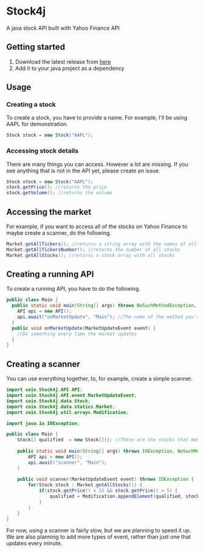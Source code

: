 # Stock4j
A java stock API built with Yahoo Finance API

## Getting started
1. Download the latest release from [here](Builds/1.2.1/Stock4j_1.2.1.jar)
2. Add it to your java project as a dependency

## Usage
### Creating a stock
To create a stock, you have to provide a name. For example, I'll be using AAPL for demonstration.
```java
Stock stock = new Stock("AAPL");
```
### Accessing stock details
There are many things you can access. However a lot are missing. If you see anything that is not in the API yet, please create an issue.
```java
Stock stock = new Stock("AAPL");
stock.getPrice(); //returns the price
stock.getVolume(); //returns the volume
```

## Accessing the market
For example, if you want to access all of the stocks on Yahoo Finance to maybe create a scanner, do the following.
```java
Market.getAllTickers(); //returns a string array with the names of all stocks
Market.getAllTickersNumber(); //returns the number of all stocks
Market.getAllStocks(); //returns a stock array with all stocks
```

## Creating a running API
To create a running API, you have to do the following.
```java
public class Main {
  public static void main(String[] args) throws NoSuchMethodException, ClassNotFoundException {
    API api = new API();
    api.await("onMarketUpdate", "Main"); //The name of the method you're registering, and the name of the current class
  }
  public void onMarketUpdate(MarketUpdateEvent event) {
    //Do something every time the market updates
  }
}
```
## Creating a scanner
You can use everything together, to, for example, create a simple scanner.
```java
import coin.Stock4j.API.API;
import coin.Stock4j.API.event.MarketUpdateEvent;
import coin.Stock4j.data.Stock;
import coin.Stock4j.data.statics.Market;
import coin.Stock4j.util.arrays.Modification;

import java.io.IOException;

public class Main {
    Stock[] qualified  = new Stock[]{}; //These are the stocks that meet the requirements of the scanner
    
    public static void main(String[] args) throws IOException, NoSuchMethodException, ClassNotFoundException {
        API api = new API();
        api.await("scanner", "Main");
    }
    
    public void scanner(MarketUpdateEvent event) throws IOException {
        for(Stock stock : Market.getAllStocks()) {
            if(stock.getPrice() < 15 && stock.getPrice() > 5) {
                qualified = Modification.appendElement(qualified, stock); //Modification.appendElement() adds the element given in the second parameter to the array in the first parameter and returns the new array
            }
        }
    }
}
```
For now, using a scanner is fairly slow, but we are planning to speed it up. We are also planning to add more types of event, rather than just one that updates every minute.

